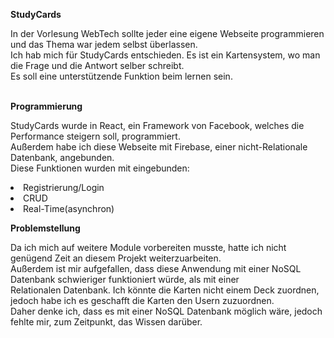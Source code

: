 <strong>StudyCards</strong>
<p>In der Vorlesung WebTech sollte jeder eine eigene Webseite programmieren und das Thema war jedem selbst überlassen.</br>
Ich hab mich für StudyCards entschieden. Es ist ein Kartensystem, wo man die Frage und die Antwort selber schreibt.</br>
Es soll eine unterstützende Funktion beim lernen sein.</p>
</br>
<strong>Programmierung</strong>
<p>StudyCards wurde in React, ein Framework von Facebook, welches die Performance steigern soll, programmiert. </br>
Außerdem habe ich diese Webseite mit Firebase, einer nicht-Relationale Datenbank, angebunden. </br>
Diese Funktionen wurden mit eingebunden:
<li>Registrierung/Login</li>
<li>CRUD</li>
<li>Real-Time(asynchron)</li>
</p>
<strong>Problemstellung</strong>
<p>Da ich mich auf weitere Module vorbereiten musste, hatte ich nicht genügend Zeit an diesem Projekt weiterzuarbeiten.</br>
Außerdem ist mir aufgefallen, dass diese Anwendung mit einer NoSQL Datenbank schwieriger funktioniert würde, als mit einer</br>
Relationalen Datenbank. Ich könnte die Karten nicht einem Deck zuordnen, jedoch habe ich es geschafft die Karten den Usern zuzuordnen.</br>
Daher denke ich, dass es mit einer NoSQL Datenbank möglich wäre, jedoch fehlte mir, zum Zeitpunkt, das Wissen darüber.</p>
